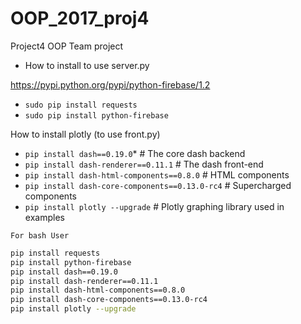 # OOP_2017_proj4
Project4 OOP Team project

* How to install to use server.py
 
https://pypi.python.org/pypi/python-firebase/1.2
* `sudo pip install requests`
* `sudo pip install python-firebase`

How to install plotly (to use front.py)

* `pip install dash==0.19.0`* # The core dash backend
* `pip install dash-renderer==0.11.1`  # The dash front-end
* `pip install dash-html-components==0.8.0`  # HTML components
* `pip install dash-core-components==0.13.0-rc4` # Supercharged components
* `pip install plotly --upgrade`  # Plotly graphing library used in examples


`For bash User`
```bash
pip install requests
pip install python-firebase
pip install dash==0.19.0
pip install dash-renderer==0.11.1
pip install dash-html-components==0.8.0
pip install dash-core-components==0.13.0-rc4
pip install plotly --upgrade
```
